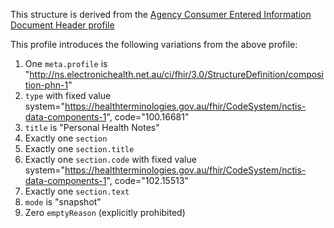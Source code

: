 This structure is derived from the [Agency Consumer Entered Information Document Header profile](StructureDefinition-composition-docheader-cei-1.html)

This profile introduces the following variations from the above profile:
1. One `meta.profile` is "http://ns.electronichealth.net.au/ci/fhir/3.0/StructureDefinition/composition-phn-1"
1. `type` with fixed value system="https://healthterminologies.gov.au/fhir/CodeSystem/nctis-data-components-1", code="100.16681" 
1. `title` is "Personal Health Notes"
1. Exactly one `section`
1. Exactly one `section.title`
1. Exactly one `section.code` with fixed value system="https://healthterminologies.gov.au/fhir/CodeSystem/nctis-data-components-1", code="102.15513"
1. Exactly one `section.text`
1. `mode` is "snapshot"
1. Zero `emptyReason` (explicitly prohibited)